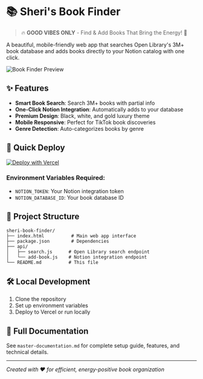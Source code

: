 # 📚 Sheri's Book Finder

> 🔥 **GOOD VIBES ONLY** - Find & Add Books That Bring the Energy! 💪

A beautiful, mobile-friendly web app that searches Open Library's 3M+ book database and adds books directly to your Notion catalog with one click.

![Book Finder Preview](https://img.shields.io/badge/Status-Ready%20for%20Deployment-brightgreen)

## ✨ Features

- **Smart Book Search**: Search 3M+ books with partial info
- **One-Click Notion Integration**: Automatically adds to your database
- **Premium Design**: Black, white, and gold luxury theme
- **Mobile Responsive**: Perfect for TikTok book discoveries
- **Genre Detection**: Auto-categorizes books by genre

## 🚀 Quick Deploy

[![Deploy with Vercel](https://vercel.com/button)](https://vercel.com/new/clone?repository-url=https://github.com/HouseOfVibes/sheri-book-finder)

### Environment Variables Required:
- `NOTION_TOKEN`: Your Notion integration token
- `NOTION_DATABASE_ID`: Your book database ID

## 📁 Project Structure

```
sheri-book-finder/
├── index.html          # Main web app interface
├── package.json        # Dependencies
├── api/
│   ├── search.js      # Open Library search endpoint
│   └── add-book.js    # Notion integration endpoint
└── README.md          # This file
```

## 🛠️ Local Development

1. Clone the repository
2. Set up environment variables
3. Deploy to Vercel or run locally

## 📖 Full Documentation

See `master-documentation.md` for complete setup guide, features, and technical details.

---

*Created with ❤️ for efficient, energy-positive book organization*